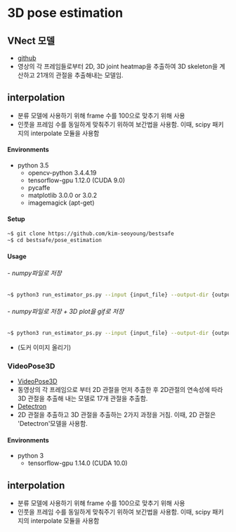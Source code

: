 # 3D pose estimation

## VNect 모델 
* [github](https://github.com/XinArkh/VNect)
* 영상의 각 프레임들로부터 2D, 3D joint heatmap을 추출하여 3D skeleton을 계산하고 21개의 관절을 추출해내는 모델임.

## interpolation
* 분류 모델에 사용하기 위해 frame 수를 100으로 맞추기 위해 사용
* 인풋을 프레임 수를 동일하게 맞춰주기 위하여 보간법을 사용함. 이때, scipy 패키지의 interpolate 모듈을 사용함  

#### Environments
- python 3.5
  - opencv-python 3.4.4.19
  - tensorflow-gpu 1.12.0 (CUDA 9.0)
  - pycaffe
  - matplotlib 3.0.0 or 3.0.2
  - imagemagick (apt-get)
 
#### Setup
```bash
~$ git clone https://github.com/kim-seoyoung/bestsafe
~$ cd bestsafe/pose_estimation
```

#### Usage
###### - numpy파일로 저장
```bash
~$ python3 run_estimator_ps.py --input {input_file} --output-dir {output_directory}
```
###### - numpy파일로 저장 + 3D plot을 gif로 저장
```bash
~$ python3 run_estimator_ps.py --input {input_file} --output-dir {output_directory} --savegif True
```

- (도커 이미지 올리기)


### VideoPose3D 
* [VideoPose3D](https://github.com/facebookresearch/VideoPose3D)
* 동영상의 각 프레임으로 부터 2D 관절을 먼저 추출한 후 2D관절의 연속성에 따라 3D 관절을 추출해 내는 모델로 17개 관절을 추출함.
* [Detectron](https://github.com/facebookresearch/Detectron)
* 2D 관절을 추출하고 3D 관절을 추출하는 2가지 과정을 거침. 이때, 2D 관절은 'Detectron'모델을 사용함.

#### Environments
- python 3
  - tensorflow-gpu 1.14.0 (CUDA 10.0)

## interpolation
* 분류 모델에 사용하기 위해 frame 수를 100으로 맞추기 위해 사용
* 인풋을 프레임 수를 동일하게 맞춰주기 위하여 보간법을 사용함. 이때, scipy 패키지의 interpolate 모듈을 사용함 

